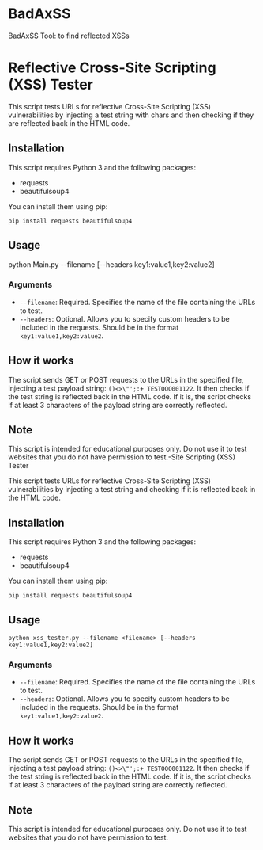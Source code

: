 # BadAxSS
BadAxSS Tool: to find reflected XSSs
# Reflective Cross-Site Scripting (XSS) Tester

This script tests URLs for reflective Cross-Site Scripting (XSS) vulnerabilities by injecting a test string with chars and then checking if they are reflected back in the HTML code.

## Installation

This script requires Python 3 and the following packages:

- requests
- beautifulsoup4

You can install them using pip:

```pip install requests beautifulsoup4```


## Usage

python Main.py --filename <filename> [--headers key1:value1,key2:value2]


### Arguments

- `--filename`: Required. Specifies the name of the file containing the URLs to test.
- `--headers`: Optional. Allows you to specify custom headers to be included in the requests. Should be in the format `key1:value1,key2:value2`.

## How it works

The script sends GET or POST requests to the URLs in the specified file, injecting a test payload string: `()<>\"';:+ TESTOOO001122`. It then checks if the test string is reflected back in the HTML code. If it is, the script checks if at least 3 characters of the payload string are correctly reflected.

## Note

This script is intended for educational purposes only. Do not use it to test websites that you do not have permission to test.-Site Scripting (XSS) Tester

This script tests URLs for reflective Cross-Site Scripting (XSS) vulnerabilities by injecting a test string and checking if it is reflected back in the HTML code.

## Installation

This script requires Python 3 and the following packages:

- requests
- beautifulsoup4

You can install them using pip:

```pip install requests beautifulsoup4```


## Usage

```python xss_tester.py --filename <filename> [--headers key1:value1,key2:value2]```


### Arguments

- `--filename`: Required. Specifies the name of the file containing the URLs to test.
- `--headers`: Optional. Allows you to specify custom headers to be included in the requests. Should be in the format `key1:value1,key2:value2`.

## How it works

The script sends GET or POST requests to the URLs in the specified file, injecting a test payload string: `()<>\"';:+ TESTOOO001122`. It then checks if the test string is reflected back in the HTML code. If it is, the script checks if at least 3 characters of the payload string are correctly reflected.

## Note

This script is intended for educational purposes only. Do not use it to test websites that you do not have permission to test.
